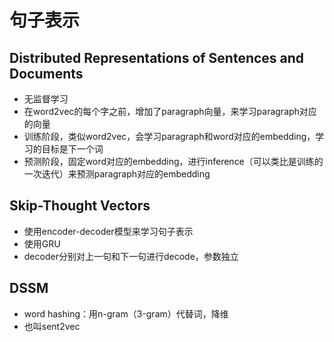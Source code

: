 # 句子表示

## Distributed Representations of Sentences and Documents

* 无监督学习
* 在word2vec的每个字之前，增加了paragraph向量，来学习paragraph对应的向量
* 训练阶段，类似word2vec，会学习paragraph和word对应的embedding，学习的目标是下一个词
* 预测阶段，固定word对应的embedding，进行inference（可以类比是训练的一次迭代）来预测paragraph对应的embedding

## Skip-Thought Vectors 

* 使用encoder-decoder模型来学习句子表示
* 使用GRU
* decoder分别对上一句和下一句进行decode，参数独立

## DSSM
* word hashing：用n-gram（3-gram）代替词，降维
* 也叫sent2vec



